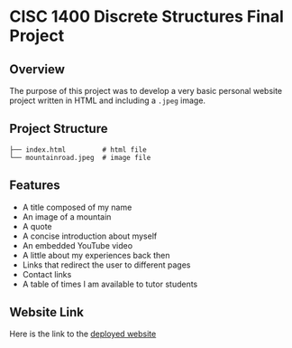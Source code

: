 # CISC 1400 Discrete Structures Final Project

## Overview
The purpose of this project was to develop a very basic personal website project written in HTML and including a `.jpeg` image.

## Project Structure
```
├── index.html         # html file
└── mountainroad.jpeg  # image file
```

## Features
- A title composed of my name
- An image of a mountain
- A quote
- A concise introduction about myself
- An embedded YouTube video
- A little about my experiences back then
- Links that redirect the user to different pages
- Contact links
- A table of times I am available to tutor students

## Website Link
Here is the link to the [deployed website](https://jbierowiec.github.io/CISC_1400/)
